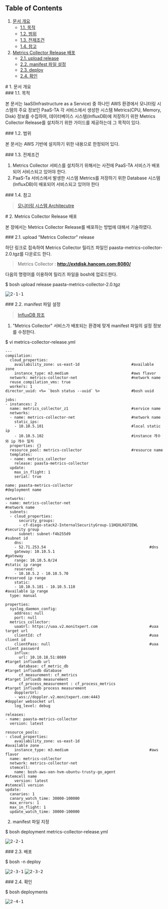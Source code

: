 ## Table of Contents
1. [문서 개요](#1)
     * [1.1. 목적](#2)
     * [1.2. 범위](#3)
     * [1.3. 전제조건](#4)
     * [1.4. 참고](#5) 
2. [Metrics Collector Release 배포](#6)
     * [2.1.  upload release](#7)
     * [2.2.  manifest 파일 설정](#8)
     * [2.3.  deploy](#9)
     * [2.4.  확인](#10)

<div id='1'></div>
# 1. 문서 개요

<div id='2'></div>
### 1.1. 목적
      
본 문서는 IaaS(Infrastructure as a Service) 중 하나인 AWS 환경에서 모니터링 시스템의 주요 정보인 PaaS-TA 각 서비스에서 생성한 시스템 Metrics(CPU, Memory, Disk) 정보를 수집하여, 데이터베이스 시스템(InfluxDB)에 저장하기 위한 Metrics Collector Release를 설치하기 위한 가이드를 제공하는데 그 목적이 있다.

<div id='3'></div>
### 1.2. 범위
      
본 문서는 AWS 기반에 설치하기 위한 내용으로 한정되어 있다.

<div id='4'></div>
### 1.3. 전제조건
      
1. Metrics Collector 서비스를 설치하기 위해서는 사전에 PaaS-TA 서비스가 배포되어 서비스되고 있어야 한다.
2. PaaS-Ta 서비스에서 발생한 시스템 Metrics를 저장하기 위한 Database 시스템(InfluxDB)이 배포되어 서비스되고 있어야 한다

<div id='5'></div>
### 1.4. 참고

> <a style="text-decoration:underline" href="https://github.com/OpenPaaSRnD/Documents-PaaSTA-2.0/blob/master/Use-Guide/PaaS-TA%20%EB%AA%A8%EB%8B%88%ED%84%B0%EB%A7%81%20%EC%8B%9C%EC%8A%A4%ED%85%9C%20Architecture.md">모니터링 시스템 Architecutre</a>

<div id='6'></div>
# 2.  Metrics Collector Release 배포

본 장에서는 Metrics Collector Release를 배포하는 방법에 대해서 기술하였다.

<div id='7'></div>
### 2.1.  upload "Metrics Collector" release

하단 링크로 접속하여 Metrics Collector 릴리즈 파일인 paasta-metrics-collector-2.0.tgz를 다운로드 한다. 

>Metrics Collector : **<http://extdisk.hancom.com:8080/>**

다음의 명령어를 이용하여 릴리즈 파일을 bosh에 업로드한다.

$ bosh upload release paasta-metrics-collector-2.0.tgz

<kbd>![2-1-1]</kbd>

<div id='8'></div>
### 2.2.  manifest 파일 설정

> <a style="text-decoration:underline" href="https://github.com/OpenPaaSRnD/Documents-PaaSTA-2.0/blob/master/Use-Guide/PaaS-TA%20%EB%AA%A8%EB%8B%88%ED%84%B0%EB%A7%81%20DB%20%EB%B0%8F%20Metrics%20%EA%B0%80%EC%9D%B4%EB%93%9C.md">InfluxDB 참조</a>

1. "Metrics Collector" 서비스가 배포되는 환경에 맞게 manifest 파일의 설정 정보를 수정한다.

$ vi metrics-collector-release.yml

```
---
compilation:
  cloud_properties:
    availability_zone: us-east-1d						#available zone
    instance_type: m3.medium							#aws flavor
  network: metrics-collector-net						#network name
  reuse_compilation_vms: true
  workers: 1
director_uuid: <%= `bosh status --uuid` %>			    #bosh uuid

jobs:
- instances: 2
  name: metrics_collector_z1							#service name
  networks:
  - name: metrics-collector-net							#network name
    static_ips: 
    - 10.10.5.101										#local static ip
    - 10.10.5.102										#instance 개수와 ip 개수 일치
  properties: {}
  resource_pool: metrics-collector						#resource name
  templates:
  - name: metrics_collector	
    release: paasta-metrics-collector
  update:
    max_in_flight: 1
    serial: true

name: paasta-metrics-collector									#deployment name

networks:
- name: metrics-collector-net									#network name
  subnets:
  - cloud_properties:
      security_groups:
      - cf-diego-stack2-InternalSecurityGroup-11HQXLKO7IEWL		#security group
      subnet: subnet-f4b255d9									#subnet id
    dns:
    - 52.71.253.54												#dns
    gateway: 10.10.5.1											#gateway
    range: 10.10.5.0/24											#static ip range
    reserved:	
    - 10.10.5.2 - 10.10.5.70									#reserved ip range
    static:
    - 10.10.5.101 - 10.10.5.110									#available ip range
  type: manual

properties:
  syslog_daemon_config:
    address: null
    port: null
  metrics_collector:
    uaaUrl: https://uaa.v2.monitxpert.com						#uaa target url
    clientId: cf												#uaa client id
    clientPass: null											#uaa client password
    influx:
      url: 10.10.18.51:8089										#target influxdb url
      database: cf_metric_db									#target influxdb database
      cf_measurement: cf_metrics								#target influxdb measurement
      cf_process_measurement : cf_process_metrics				#target influxdb process measurement
    dopplerUrl:
    - wss://doppler.v2.monitxpert.com:4443						#doppler websocket url
    log_level: debug
    
releases:
- name: paasta-metrics-collector
  version: latest
  
resource_pools:
- cloud_properties:
    availability_zone: us-east-1d								#available zone
    instance_type: m3.medium									#aws flavor
  name: metrics-collector
  network: metrics-collector-net 
  stemcell:
    name: bosh-aws-xen-hvm-ubuntu-trusty-go_agent				#stemcell name
    version: latest												#stemcell version
update:
  canaries: 1
  canary_watch_time: 30000-100000
  max_errors: 1
  max_in_flight: 1
  update_watch_time: 30000-100000

```

2. manifest 파일 지정

$ bosh deployment metrics-collector-release.yml

<kbd>![2-2-1]</kbd>

<div id='9'></div>
### 2.3.  배포

$ bosh -n deploy 

<kbd>![2-3-1]</kbd>
<kbd>![2-3-2]</kbd>

<div id='10'></div>
### 2.4.  확인

$ bosh deployments 

<kbd>![2-4-1]</kbd>


[2-1-1]:images/metrics-collector/2-1-1.png
[2-2-1]:images/metrics-collector/2-2-1.png
[2-3-1]:images/metrics-collector/2-3-1.png
[2-3-2]:images/metrics-collector/2-3-2.png
[2-4-1]:images/metrics-collector/2-4-1.png
